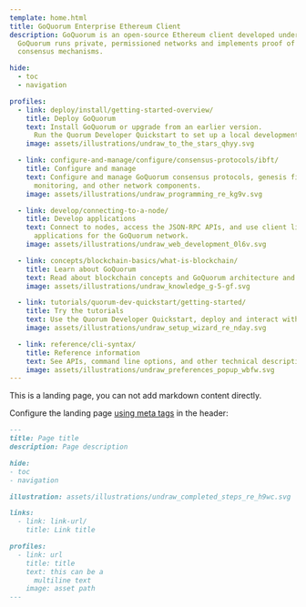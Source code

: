 ```yaml
---
template: home.html
title: GoQuorum Enterprise Ethereum Client
description: GoQuorum is an open-source Ethereum client developed under the LGPL license and written in Go.
  GoQuorum runs private, permissioned networks and implements proof of authority (IBFT, QBFT, Raft, and Clique)
  consensus mechanisms.

hide:
  - toc
  - navigation

profiles:
  - link: deploy/install/getting-started-overview/
    title: Deploy GoQuorum
    text: Install GoQuorum or upgrade from an earlier version.
      Run the Quorum Developer Quickstart to set up a local development environment.
    image: assets/illustrations/undraw_to_the_stars_qhyy.svg

  - link: configure-and-manage/configure/consensus-protocols/ibft/
    title: Configure and manage
    text: Configure and manage GoQuorum consensus protocols, genesis files, permissioning,
      monitoring, and other network components.
    image: assets/illustrations/undraw_programming_re_kg9v.svg

  - link: develop/connecting-to-a-node/
    title: Develop applications
    text: Connect to nodes, access the JSON-RPC APIs, and use client libraries to develop
      applications for the GoQuorum network.
    image: assets/illustrations/undraw_web_development_0l6v.svg

  - link: concepts/blockchain-basics/what-is-blockchain/
    title: Learn about GoQuorum
    text: Read about blockchain concepts and GoQuorum architecture and features.
    image: assets/illustrations/undraw_knowledge_g-5-gf.svg

  - link: tutorials/quorum-dev-quickstart/getting-started/
    title: Try the tutorials
    text: Use the Quorum Developer Quickstart, deploy and interact with smart contracts, and create private networks.
    image: assets/illustrations/undraw_setup_wizard_re_nday.svg

  - link: reference/cli-syntax/
    title: Reference information
    text: See APIs, command line options, and other technical descriptions.
    image: assets/illustrations/undraw_preferences_popup_wbfw.svg
---
```


This is a landing page, you can not add markdown content directly.

Configure the landing page [using meta tags](https://squidfunk.github.io/mkdocs-material/reference/meta-tags/) in the header:

```markdown
---
title: Page title
description: Page description

hide:
- toc
- navigation

illustration: assets/illustrations/undraw_completed_steps_re_h9wc.svg

links:
  - link: link-url/
    title: Link title

profiles:
  - link: url
    title: title
    text: this can be a
      multiline text
    image: asset path
---
```
